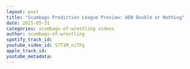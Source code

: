 ```yaml
---
layout: post
title: "Scumbags Prediction League Preview: AEW Double or Nothing"
date: 2021-05-31
categories: scumbags-of-wrestling videos
author: scumbags-of-wrestling
spotify_track_id: 
youtube_video_id: S7T1M_niTFg
apple_track_id: 
youtube_metadata: 
---
```


